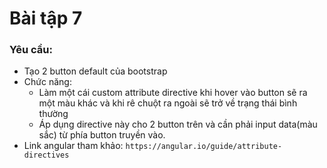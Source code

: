 # Bài tập 7
### Yêu cầu:
- Tạo 2 button default của bootstrap
- Chức năng:
  + Làm một cái custom attribute directive khi hover vào button sẽ ra một màu khác và khi rê chuột ra ngoài sẽ trở về trạng thái bình thường
  + Áp dụng directive này cho 2 button trên và cần phải input data(màu sắc) từ phía button truyền vào.
- Link angular tham khảo: `https://angular.io/guide/attribute-directives`
